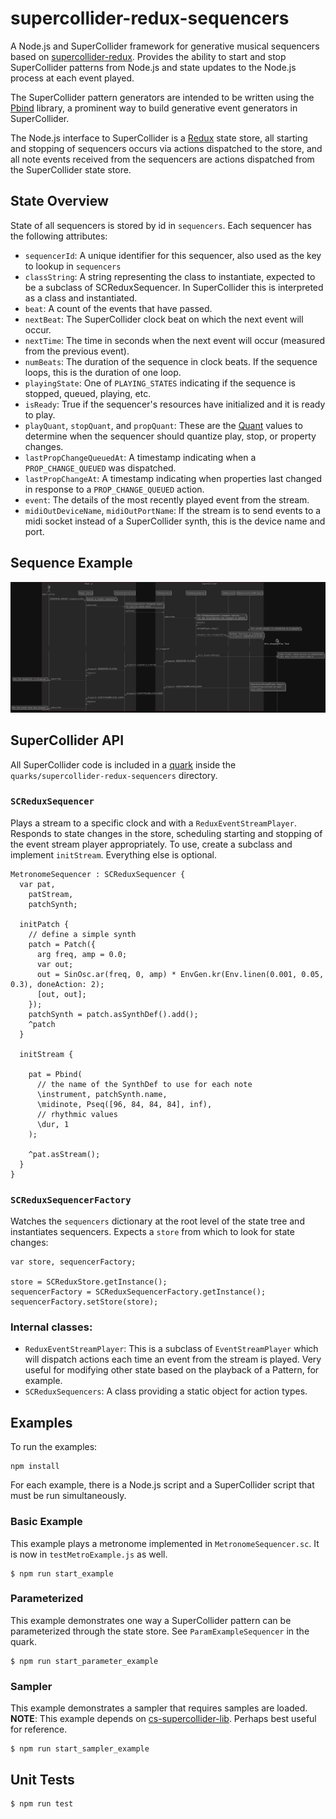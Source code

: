 # supercollider-redux-sequencers
A Node.js and SuperCollider framework for generative musical sequencers based on [supercollider-redux](https://github.com/colinsullivan/supercollider-redux).  Provides the ability to start and stop SuperCollider patterns from Node.js and state updates to the Node.js process at each event played.

The SuperCollider pattern generators are intended to be written using the [Pbind](http://doc.sccode.org/Tutorials/A-Practical-Guide/PG_03_What_Is_Pbind.html) library, a prominent way to build generative event generators in SuperCollider.

The Node.js interface to SuperCollider is a [Redux](https://redux.js.org/) state store, all starting and stopping of sequencers occurs via actions dispatched to the store, and all note events received from the sequencers are actions dispatched from the SuperCollider state store.

## State Overview

State of all sequencers is stored by id in `sequencers`.  Each sequencer has the following attributes:

* `sequencerId`: A unique identifier for this sequencer, also used as the key to lookup in `sequencers`
* `classString`: A string representing the class to instantiate, expected to be a subclass of SCReduxSequencer.  In SuperCollider this is interpreted as a class and instantiated.
* `beat`: A count of the events that have passed.
* `nextBeat`: The SuperCollider clock beat on which the next event will occur.
* `nextTime`: The time in seconds when the next event will occur (measured from the previous event).
* `numBeats`: The duration of the sequence in clock beats.  If the sequence loops, this is the duration of one loop.
* `playingState`: One of `PLAYING_STATES` indicating if the sequence is stopped, queued, playing, etc.
* `isReady`: True if the sequencer's resources have initialized and it is ready to play.
* `playQuant`, `stopQuant`, and `propQuant`: These are the [Quant](http://doc.sccode.org/Classes/Quant.html) values to determine when the sequencer should quantize play, stop, or property changes. 
* `lastPropChangeQueuedAt`: A timestamp indicating when a `PROP_CHANGE_QUEUED` was dispatched.
* `lastPropChangeAt`: A timestamp indicating when properties last changed in response to a `PROP_CHANGE_QUEUED` action.
* `event`: The details of the most recently played event from the stream.
* `midiOutDeviceName`, `midiOutPortName`: If the stream is to send events to a midi socket instead of a SuperCollider synth, this is the device name and port.

## Sequence Example

![docs/queue_sequence_diagram.png](docs/queue_sequence_diagram.png "Diagram of sequencer queueing and starting to play")

## SuperCollider API
All SuperCollider code is included in a [quark](http://doc.sccode.org/Guides/UsingQuarks.html) inside the `quarks/supercollider-redux-sequencers` directory.

### `SCReduxSequencer`
Plays a stream to a specific clock and with a `ReduxEventStreamPlayer`.  Responds to state changes in the store, scheduling starting and stopping of the event stream player appropriately.  To use, create a subclass and implement `initStream`.  Everything else is optional.

```supercollider
MetronomeSequencer : SCReduxSequencer {
  var pat,
    patStream,
    patchSynth;

  initPatch {
    // define a simple synth
    patch = Patch({
      arg freq, amp = 0.0;
      var out;
      out = SinOsc.ar(freq, 0, amp) * EnvGen.kr(Env.linen(0.001, 0.05, 0.3), doneAction: 2);
      [out, out];
    });
    patchSynth = patch.asSynthDef().add();
    ^patch
  }

  initStream {

    pat = Pbind(
      // the name of the SynthDef to use for each note
      \instrument, patchSynth.name,
      \midinote, Pseq([96, 84, 84, 84], inf),
      // rhythmic values
      \dur, 1
    );

    ^pat.asStream();
  }
}
```

### `SCReduxSequencerFactory`
Watches the `sequencers` dictionary at the root level of the state tree and instantiates sequencers.  Expects a `store` from which to look for state changes:

```supercollider
var store, sequencerFactory;

store = SCReduxStore.getInstance();
sequencerFactory = SCReduxSequencerFactory.getInstance();
sequencerFactory.setStore(store);
```

### Internal classes:
* `ReduxEventStreamPlayer`: This is a subclass of `EventStreamPlayer` which will dispatch actions each time an event from the stream is played.  Very useful for modifying other state based on the playback of a Pattern, for example.
* `SCReduxSequencers`: A class providing a static object for action types.

## Examples

To run the examples:

    npm install

For each example, there is a Node.js script and a SuperCollider script that must be run simultaneously.

### Basic Example
This example plays a metronome implemented in `MetronomeSequencer.sc`.  It is now in `testMetroExample.js` as well.

    $ npm run start_example

### Parameterized
This example demonstrates one way a SuperCollider pattern can be parameterized through the state store.  See `ParamExampleSequencer` in the quark.

    $ npm run start_parameter_example

### Sampler
This example demonstrates a sampler that requires samples are loaded.  **NOTE**: This example depends on [cs-supercollider-lib](https://github.com/colinsullivan/cs-supercollider-lib).  Perhaps best useful for reference.

    $ npm run start_sampler_example

## Unit Tests

    $ npm run test
